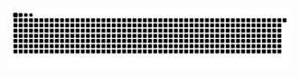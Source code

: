 ![Snake animation](https://github.com/gneves25/gneves25/blob/output/github-contribution-grid-snake.svg)
